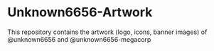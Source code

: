 # Unknown6656-Artwork
This repository contains the artwork (logo, icons, banner images) of @unknown6656 and @unknown6656-megacorp
